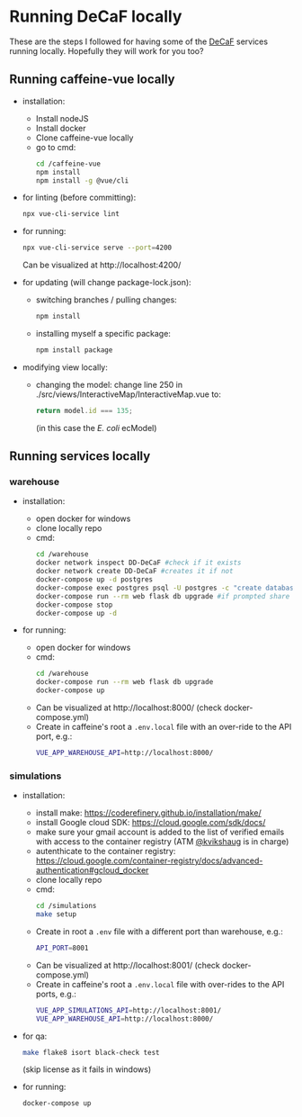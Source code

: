 # Running DeCaF locally

These are the steps I followed for having some of the [DeCaF](https://github.com/DD-DeCaF) services running locally. Hopefully they will work for you too?

## Running caffeine-vue locally

* installation:
  * Install nodeJS
  * Install docker
  * Clone caffeine-vue locally
  * go to cmd:
    ```bash
    cd /caffeine-vue
    npm install
    npm install -g @vue/cli
    ```

* for linting (before committing):
  ```bash
  npx vue-cli-service lint
  ```

* for running:
  ```bash
  npx vue-cli-service serve --port=4200
  ```
  Can be visualized at http://localhost:4200/

* for updating (will change package-lock.json):
  * switching branches / pulling changes:
    ```bash
    npm install
    ```
  * installing myself a specific package:
    ```bash
    npm install package
    ```
* modifying view locally:
  - changing the model:
    change line 250 in ./src/views/InteractiveMap/InteractiveMap.vue to:
    ```js
    return model.id === 135;
    ```
    (in this case the _E. coli_ ecModel)

## Running services locally

### warehouse

* installation:
  - open docker for windows
  - clone locally repo
  - cmd:
    ```bash
    cd /warehouse
    docker network inspect DD-DeCaF #check if it exists
    docker network create DD-DeCaF #creates it if not
    docker-compose up -d postgres
    docker-compose exec postgres psql -U postgres -c "create database testing;"
    docker-compose run --rm web flask db upgrade #if prompted share access to C drive + give password to docker pop-up
    docker-compose stop
    docker-compose up -d
    ```

* for running:
  - open docker for windows
  - cmd:
    ```bash
    cd /warehouse
    docker-compose run --rm web flask db upgrade
    docker-compose up
    ```
  - Can be visualized at http://localhost:8000/ (check docker-compose.yml)
  - Create in caffeine's root a `.env.local` file with an over-ride to the API port, e.g.:
    ```bash
    VUE_APP_WAREHOUSE_API=http://localhost:8000/
    ```

### simulations

* installation:
  - install make: https://coderefinery.github.io/installation/make/
  - install Google cloud SDK: https://cloud.google.com/sdk/docs/
  - make sure your gmail account is added to the list of verified emails with access to the container registry (ATM [@kvikshaug](https://github.com/kvikshaug) is in charge)
  - autenthicate to the container registry: https://cloud.google.com/container-registry/docs/advanced-authentication#gcloud_docker
  - clone locally repo
  - cmd:
    ```bash
    cd /simulations
    make setup
    ```
  - Create in root a `.env` file with a different port than warehouse, e.g.:
    ```bash
    API_PORT=8001
    ```
  - Can be visualized at http://localhost:8001/ (check docker-compose.yml)
  - Create in caffeine's root a `.env.local` file with over-rides to the API ports, e.g.:
    ```bash
    VUE_APP_SIMULATIONS_API=http://localhost:8001/
    VUE_APP_WAREHOUSE_API=http://localhost:8000/
    ```

* for qa:
  ```bash
  make flake8 isort black-check test
  ```
  (skip license as it fails in windows)

* for running:

  ```bash
  docker-compose up
  ```
